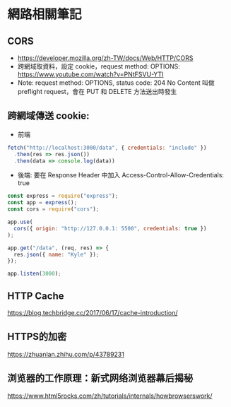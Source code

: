 # 網路相關筆記

## CORS
- https://developer.mozilla.org/zh-TW/docs/Web/HTTP/CORS  
- 跨網域取資料，設定 cookie，request method: OPTIONS: https://www.youtube.com/watch?v=PNtFSVU-YTI
- Note: request method: OPTIONS, status code: 204 No Content 叫做 preflight request，會在 PUT 和 DELETE 方法送出時發生
## 跨網域傳送 cookie:
- 前端
```js
fetch("http://localhost:3000/data", { credentials: "include" })
  .then(res => res.json())
  .then(data => console.log(data))
```
- 後端: 要在 Response Header 中加入 Access-Control-Allow-Credentials: true
```js
const express = require("express");
const app = express();
const cors = require("cors");

app.use(
  cors({ origin: "http://127.0.0.1: 5500", credentials: true })
);

app.get("/data", (req, res) => {
  res.json({ name: "Kyle" });
});

app.listen(3000);
```

## HTTP Cache
https://blog.techbridge.cc/2017/06/17/cache-introduction/
## HTTPS的加密
https://zhuanlan.zhihu.com/p/43789231
## 浏览器的工作原理：新式网络浏览器幕后揭秘
https://www.html5rocks.com/zh/tutorials/internals/howbrowserswork/
